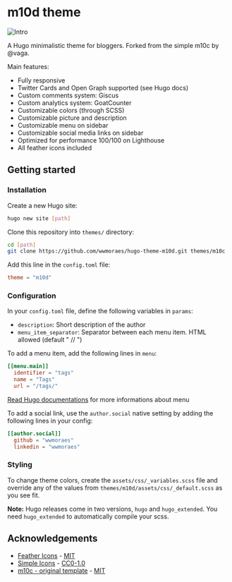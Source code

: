 # m10d theme

![Intro](https://github.com/wwmoraes/hugo-theme-m10d/blob/master/images/cover.png)

A Hugo minimalistic theme for bloggers. Forked from the simple m10c by @vaga.

Main features:

- Fully responsive
- Twitter Cards and Open Graph supported (see Hugo docs)
- Custom comments system: Giscus
- Custom analytics system: GoatCounter
- Customizable colors (through SCSS)
- Customizable picture and description
- Customizable menu on sidebar
- Customizable social media links on sidebar
- Optimized for performance 100/100 on Lighthouse
- All feather icons included

## Getting started

### Installation

Create a new Hugo site:

```bash
hugo new site [path]
```

Clone this repository into `themes/` directory:

```bash
cd [path]
git clone https://github.com/wwmoraes/hugo-theme-m10d.git themes/m10c
```

Add this line in the `config.toml` file:

```toml
theme = "m10d"
```

### Configuration

In your `config.toml` file, define the following variables in `params`:

- `description`: Short description of the author
- `menu_item_separator`: Separator between each menu item. HTML allowed
(default " // ")

To add a menu item, add the following lines in `menu`:

```toml
[[menu.main]]
  identifier = "tags"
  name = "Tags"
  url = "/tags/"
```

[Read Hugo documentations](https://gohugo.io/content-management/menus/#readout)
for more informations about menu

To add a social link, use the `author.social` native setting by adding the
following lines in your config:

```toml
[[author.social]]
  github = "wwmoraes"
  linkedin = "wwmoraes"
```

### Styling

To change theme colors, create the `assets/css/_variables.scss` file and
override any of the values from `themes/m10d/assets/css/_default.scss` as you
see fit.

**Note:** Hugo releases come in two versions, `hugo` and `hugo_extended`. You
need `hugo_extended` to automatically compile your scss.

## Acknowledgements

- [Feather Icons](https://feathericons.com/) - [MIT](https://github.com/feathericons/feather/blob/master/LICENSE)
- [Simple Icons](https://simpleicons.org) - [CC0-1.0](https://github.com/simple-icons/simple-icons/blob/master/LICENSE.md)
- [m10c - original template](https://github.com/vaga/hugo-theme-m10c) - [MIT](https://github.com/vaga/hugo-theme-m10c/blob/master/LICENSE.md)
